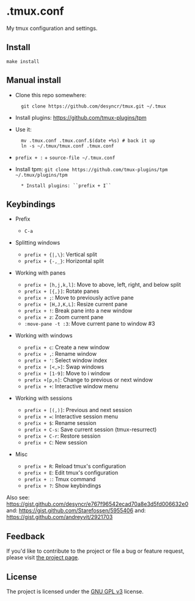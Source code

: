 .tmux.conf
==========

My tmux configuration and settings.

Install
-------

```
make install

```

Manual install
--------------

* Clone this repo somewhere:

        git clone https://github.com/desyncr/tmux.git ~/.tmux

* Install plugins: https://github.com/tmux-plugins/tpm

* Use it:

        mv .tmux.conf .tmux.conf.$(date +%s) # back it up
        ln -s ~/.tmux/tmux.conf .tmux.conf

* ``prefix + :`` + ``source-file ~/.tmux.conf``

* Install tpm: ``git clone https://github.com/tmux-plugins/tpm ~/.tmux/plugins/tpm``

        * Install plugins: ``prefix + I``

Keybindings
----------

* Prefix

    * `C-a`

* Splitting windows

    * `prefix + {|,\}`: Vertical split
    * `prefix + {-,_}`: Horizontal split

* Working with panes

    * `prefix + [h,j,k,l]`: Move to above, left, right, and below split
    * `prefix + [{,}]`: Rotate panes
    * `prefix + ;`: Move to previously active pane
    * `prefix + [H,J,K,L]`: Resize current pane
    * `prefix + !`: Break pane into a new window
    * `prefix + z`: Zoom current pane
    * `:move-pane -t :3`: Move current pane to window #3

* Working with windows

    * `prefix + c`: Create a new window
    * `prefix + ,`: Rename window
    * `prefix + '`: Select window index
    * `prefix + [<,>]`: Swap windows
    * `prefix + [1-9]`: Move to i window
    * `prefix +[p,n]`: Change to previous or next window
    * `prefix + +`: Interactive window menu

* Working with sessions

    * `prefix + [(,)]`: Previous and next session
    * `prefix + =`: Interactive session menu
    * `prefix + $`: Rename session
    * `prefix + C-s`: Save current session (tmux-resurrect)
    * `prefix + C-r`: Restore session
    * `prefix + C`: New session

* Misc

    * `prefix + R`: Reload tmux's configuration
    * `prefix + E`: Edit tmux's configuration
    * `prefix + :`: Tmux command
    * `prefix + ?`: Show keybindings


Also see: https://gist.github.com/desyncr/e767f96542ecad70a8e3d5fd006632e0
and: https://gist.github.com/Starefossen/5955406
and: https://gist.github.com/andreyvit/2921703

## Feedback

If you'd like to contribute to the project or file a bug or feature request, please visit [the project page][1].

## License

The project is licensed under the [GNU GPL v3][2] license.

  [1]: https://github.com/desyncr/tmux/
  [2]: http://www.gnu.org/licenses/gpl.html


